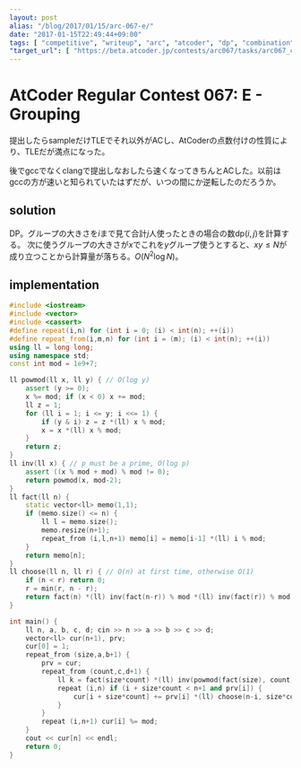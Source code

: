 ```yaml
---
layout: post
alias: "/blog/2017/01/15/arc-067-e/"
date: "2017-01-15T22:49:44+09:00"
tags: [ "competitive", "writeup", "arc", "atcoder", "dp", "combination" ]
"target_url": [ "https://beta.atcoder.jp/contests/arc067/tasks/arc067_c" ]
---
```


# AtCoder Regular Contest 067: E - Grouping

提出したらsampleだけTLEでそれ以外がACし、AtCoderの点数付けの性質により、TLEだが満点になった。

後でgccでなくclangで提出しなおしたら速くなってきちんとACした。以前はgccの方が速いと知られていたはずだが、いつの間にか逆転したのだろうか。

## solution

DP。グループの大きさを$i$まで見て合計$j$人使ったときの場合の数$\mathrm{dp}(i,j)$を計算する。
次に使うグループの大きさが$x$でこれを$y$グループ使うとすると、$xy \le N$が成り立つことから計算量が落ちる。$O(N^2\log N)$。

## implementation

``` c++
#include <iostream>
#include <vector>
#include <cassert>
#define repeat(i,n) for (int i = 0; (i) < int(n); ++(i))
#define repeat_from(i,m,n) for (int i = (m); (i) < int(n); ++(i))
using ll = long long;
using namespace std;
const int mod = 1e9+7;

ll powmod(ll x, ll y) { // O(log y)
    assert (y >= 0);
    x %= mod; if (x < 0) x += mod;
    ll z = 1;
    for (ll i = 1; i <= y; i <<= 1) {
        if (y & i) z = z *(ll) x % mod;
        x = x *(ll) x % mod;
    }
    return z;
}
ll inv(ll x) { // p must be a prime, O(log p)
    assert ((x % mod + mod) % mod != 0);
    return powmod(x, mod-2);
}
ll fact(ll n) {
    static vector<ll> memo(1,1);
    if (memo.size() <= n) {
        ll l = memo.size();
        memo.resize(n+1);
        repeat_from (i,l,n+1) memo[i] = memo[i-1] *(ll) i % mod;
    }
    return memo[n];
}
ll choose(ll n, ll r) { // O(n) at first time, otherwise O(1)
    if (n < r) return 0;
    r = min(r, n - r);
    return fact(n) *(ll) inv(fact(n-r)) % mod *(ll) inv(fact(r)) % mod;
}

int main() {
    ll n, a, b, c, d; cin >> n >> a >> b >> c >> d;
    vector<ll> cur(n+1), prv;
    cur[0] = 1;
    repeat_from (size,a,b+1) {
        prv = cur;
        repeat_from (count,c,d+1) {
            ll k = fact(size*count) *(ll) inv(powmod(fact(size), count)) % mod * inv(fact(count)) % mod;
            repeat (i,n) if (i + size*count < n+1 and prv[i]) {
                cur[i + size*count] += prv[i] *(ll) choose(n-i, size*count) % mod * k % mod;
            }
        }
        repeat (i,n+1) cur[i] %= mod;
    }
    cout << cur[n] << endl;
    return 0;
}
```
